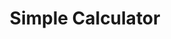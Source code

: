 <h1 align="center"> Simple Calculator
</h1>

<p align="center">
  <a href="https://simple-calculator-hyrl8i5hw-echochunyushih.vercel.app/"><img alt="" src="https://img.shields.io/badge/Live%20on%20Vercel-000000?style=for-the-badge&logo=vercel&logoColor=white"></a>  
</p>
